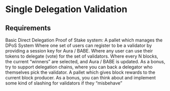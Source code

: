 # Single Delegation Validation

## Requirements

Basic Direct Delegation Proof of Stake system:
A pallet which manages the DPoS System
Where one set of users can register to be a validator by providing a session key for Aura / BABE.
Where any user can use their tokens to delegate (vote) for the set of validators.
Where every N blocks, the current “winners” are selected, and Aura / BABE is updated.
As a bonus, try to support delegation chains, where you can back a delegator who themselves pick the validator.
A pallet which gives block rewards to the current block producer.
As a bonus, you can think about and implement some kind of slashing for validators if they “misbehave”

